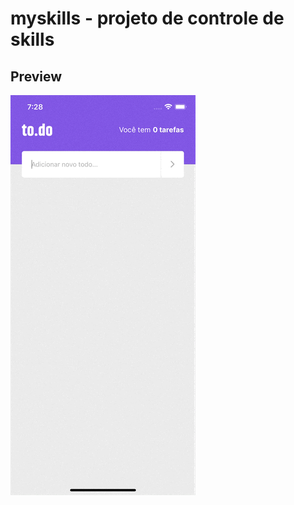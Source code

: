 # myskills - projeto de controle de skills

## Preview

![](https://github.com/augusto-kuki/ignite-reactnative-desafio-todos/blob/main/assets/app.gif)
